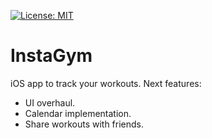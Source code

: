 [![License: MIT](https://img.shields.io/badge/License-MIT-yellow.svg)](https://opensource.org/licenses/MIT)

# InstaGym

iOS app to track your workouts. Next features:
 - UI overhaul.
 - Calendar implementation.
 - Share workouts with friends.
